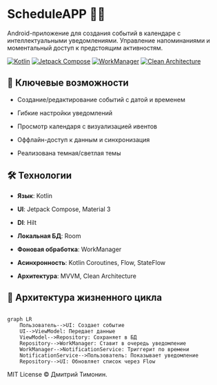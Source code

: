 # ScheduleAPP 📅🔔

Android-приложение для создания событий в календаре с интеллектуальными уведомлениями.
Управление напоминаниями и моментальный доступ к предстоящим активностям.

[![Kotlin](https://img.shields.io/badge/Kotlin-7F52FF?style=for-the-badge&logo=kotlin&logoColor=white)](https://kotlinlang.org/)
[![Jetpack Compose](https://img.shields.io/badge/Jetpack_Compose-4285F4?style=for-the-badge&logo=jetpack-compose&logoColor=white)](https://developer.android.com/jetpack/compose)
[![WorkManager](https://img.shields.io/badge/WorkManager-5C6BC0?style=for-the-badge&logo=android&logoColor=white)](https://developer.android.com/topic/libraries/architecture/workmanager)
[![Clean Architecture](https://img.shields.io/badge/Clean_Architecture-6DB33F?style=for-the-badge)](https://developer.android.com/topic/architecture)

## 🌟 Ключевые возможности
- Создание/редактирование событий с датой и временем

- Гибкие настройки уведомлений 

- Просмотр календаря с визуализацией ивентов

- Оффлайн-доступ к данным и синхронизация

- Реализована темная/светлая темы

## 🛠 Технологии
- **Язык**: Kotlin

- **UI**: Jetpack Compose, Material 3

- **DI**: Hilt

- **Локальная БД**: Room

- **Фоновая обработка**: WorkManager

- **Асинхронность**: Kotlin Coroutines, Flow, StateFlow

- **Архитектура**: MVVM, Clean Architecture

## 🔄 Архитектура жизненного цикла
```mermaid

graph LR
    Пользователь-->UI: Создает событие
    UI-->ViewModel: Передает данные
    ViewModel-->Repository: Сохраняет в БД
    Repository-->WorkManager: Ставит в очередь уведомление
    WorkManager-->NotificationService: Триггерит по времени
    NotificationService-->Пользователь: Показывает уведомление
    Repository-->UI: Обновляет список через Flow
```

MIT License © Дмитрий Тимонин.
